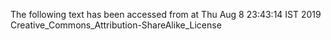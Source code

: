 The following text has been accessed from at Thu Aug 8 23:43:14 IST 2019
Creative_Commons_Attribution-ShareAlike_License
